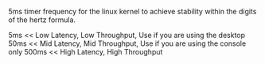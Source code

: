 5ms timer frequency for the linux kernel to achieve stability within the digits of the hertz formula.

5ms << Low Latency, Low Throughput, Use if you are using the desktop
50ms << Mid Latency, Mid Throughput, Use if you are using the console only
500ms << High Latency, High Throughput
